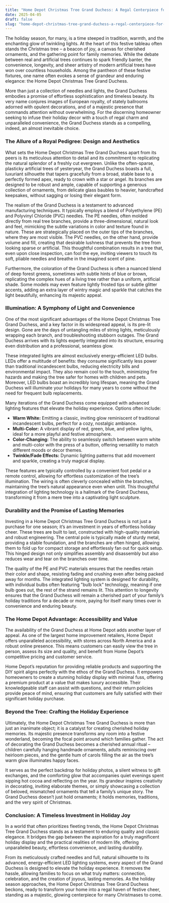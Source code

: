 ```yaml
---
title: "Home Depot Christmas Tree Grand Duchess: A Regal Centerpiece for the Modern Holiday Home"
date: 2025-04-05
draft: false
slug: "home-depot-christmas-tree-grand-duchess-a-regal-centerpiece-for-the-modern-holiday-home" 
---
```


The holiday season, for many, is a time steeped in tradition, warmth, and the enchanting glow of twinkling lights. At the heart of this festive tableau often stands the Christmas tree – a beacon of joy, a canvas for cherished ornaments, and the gathering point for family memories. While the debate between real and artificial trees continues to spark friendly banter, the convenience, longevity, and sheer artistry of modern artificial trees have won over countless households. Among the pantheon of these festive fixtures, one name often evokes a sense of grandeur and enduring elegance: the Home Depot Christmas Tree Grand Duchess.

More than just a collection of needles and lights, the Grand Duchess embodies a promise of effortless sophistication and timeless beauty. Its very name conjures images of European royalty, of stately ballrooms adorned with opulent decorations, and of a majestic presence that commands attention without overwhelming. For the discerning homeowner seeking to infuse their holiday decor with a touch of regal charm and unparalleled convenience, the Grand Duchess stands as a compelling, indeed, an almost inevitable choice.

### The Allure of a Royal Pedigree: Design and Aesthetics

What sets the Home Depot Christmas Tree Grand Duchess apart from its peers is its meticulous attention to detail and its commitment to replicating the natural splendor of a freshly cut evergreen. Unlike the often-sparse, plasticky artificial trees of yesteryear, the Grand Duchess boasts a full, luxuriant silhouette that tapers gracefully from a broad, stable base to a perfectly formed apex, ready to crown with a star or angel. Its branches are designed to be robust and ample, capable of supporting a generous collection of ornaments, from delicate glass baubles to heavier, handcrafted keepsakes, without sagging or losing their elegant form.

The realism of the Grand Duchess is a testament to advanced manufacturing techniques. It typically employs a blend of Polyethylene (PE) and Polyvinyl Chloride (PVC) needles. The PE needles, often molded directly from real tree branches, provide a three-dimensional, natural look and feel, mimicking the subtle variations in color and texture found in nature. These are strategically placed on the outer tips of the branches, where they are most visible. The PVC needles, on the other hand, provide volume and fill, creating that desirable lushness that prevents the tree from looking sparse or artificial. This thoughtful combination results in a tree that, even upon close inspection, can fool the eye, inviting viewers to touch its soft, pliable needles and breathe in the imagined scent of pine.

Furthermore, the coloration of the Grand Duchess is often a nuanced blend of deep forest greens, sometimes with subtle hints of blue or brown, replicating the complex hues of a living tree rather than a uniform, artificial shade. Some models may even feature lightly frosted tips or subtle glitter accents, adding an extra layer of wintry magic and sparkle that catches the light beautifully, enhancing its majestic appeal.

### Illumination: A Symphony of Light and Convenience

One of the most significant advantages of the Home Depot Christmas Tree Grand Duchess, and a key factor in its widespread appeal, is its pre-lit design. Gone are the days of untangling miles of string lights, meticulously wrapping each branch, and troubleshooting stubborn outages. The Grand Duchess arrives with its lights expertly integrated into its structure, ensuring even distribution and a professional, seamless glow.

These integrated lights are almost exclusively energy-efficient LED bulbs. LEDs offer a multitude of benefits: they consume significantly less power than traditional incandescent bulbs, reducing electricity bills and environmental impact. They also remain cool to the touch, minimizing fire hazards and making the tree safer for homes with children and pets. Moreover, LED bulbs boast an incredibly long lifespan, meaning the Grand Duchess will illuminate your holidays for many years to come without the need for frequent bulb replacements.

Many iterations of the Grand Duchess come equipped with advanced lighting features that elevate the holiday experience. Options often include:

* **Warm White:** Emitting a classic, inviting glow reminiscent of traditional incandescent bulbs, perfect for a cozy, nostalgic ambiance.
* **Multi-Color:** A vibrant display of red, green, blue, and yellow lights, ideal for a more playful and festive atmosphere.
* **Color-Changing:** The ability to seamlessly switch between warm white and multi-color with the press of a button, offering versatility to match different moods or decor themes.
* **Twinkle/Fade Effects:** Dynamic lighting patterns that add movement and sparkle, creating a truly magical display.

These features are typically controlled by a convenient foot pedal or a remote control, allowing for effortless customization of the tree’s illumination. The wiring is often cleverly concealed within the branches, maintaining the tree’s natural appearance even when unlit. This thoughtful integration of lighting technology is a hallmark of the Grand Duchess, transforming it from a mere tree into a captivating light sculpture.

### Durability and the Promise of Lasting Memories

Investing in a Home Depot Christmas Tree Grand Duchess is not just a purchase for one season; it’s an investment in years of effortless holiday cheer. These trees are built to last, constructed with high-quality materials and robust engineering. The central pole is typically made of sturdy metal, providing a stable foundation, and the branches are often hinged, allowing them to fold up for compact storage and effortlessly fan out for quick setup. This hinged design not only simplifies assembly and disassembly but also reduces wear and tear on the branches over time.

The quality of the PE and PVC materials ensures that the needles retain their color and shape, resisting fading and crushing even after being packed away for months. The integrated lighting system is designed for durability, with individual bulbs often featuring "bulb lock" technology, meaning if one bulb goes out, the rest of the strand remains lit. This attention to longevity ensures that the Grand Duchess will remain a cherished part of your family’s holiday traditions for a decade or more, paying for itself many times over in convenience and enduring beauty.

### The Home Depot Advantage: Accessibility and Value

The availability of the Grand Duchess at Home Depot adds another layer of appeal. As one of the largest home improvement retailers, Home Depot offers unparalleled accessibility, with stores across North America and a robust online presence. This means customers can easily view the tree in person, assess its size and quality, and benefit from Home Depot’s competitive pricing and customer service.

Home Depot’s reputation for providing reliable products and supporting the DIY spirit aligns perfectly with the ethos of the Grand Duchess. It empowers homeowners to create a stunning holiday display with minimal fuss, offering a premium product at a value that makes luxury accessible. Their knowledgeable staff can assist with questions, and their return policies provide peace of mind, ensuring that customers are fully satisfied with their significant holiday purchase.

### Beyond the Tree: Crafting the Holiday Experience

Ultimately, the Home Depot Christmas Tree Grand Duchess is more than just an inanimate object; it is a catalyst for creating cherished holiday memories. Its majestic presence transforms any room into a festive wonderland, becoming the focal point around which families gather. The act of decorating the Grand Duchess becomes a cherished annual ritual – children carefully hanging handmade ornaments, adults reminiscing over heirloom pieces, and the gentle hum of carols filling the air as the tree’s warm glow illuminates happy faces.

It serves as the perfect backdrop for holiday photos, a silent witness to gift exchanges, and the comforting glow that accompanies quiet evenings spent sipping hot cocoa and reflecting on the year. Its grandeur inspires creativity in decorating, inviting elaborate themes, or simply showcasing a collection of beloved, mismatched ornaments that tell a family’s unique story. The Grand Duchess doesn’t just hold ornaments; it holds memories, traditions, and the very spirit of Christmas.

### Conclusion: A Timeless Investment in Holiday Joy

In a world that often prioritizes fleeting trends, the Home Depot Christmas Tree Grand Duchess stands as a testament to enduring quality and classic elegance. It bridges the gap between the aspiration for a truly magnificent holiday display and the practical realities of modern life, offering unparalleled beauty, effortless convenience, and lasting durability.

From its meticulously crafted needles and full, natural silhouette to its advanced, energy-efficient LED lighting systems, every aspect of the Grand Duchess is designed to elevate the holiday experience. It removes the hassle, allowing families to focus on what truly matters: connection, celebration, and the creation of joyous, lasting memories. As the holiday season approaches, the Home Depot Christmas Tree Grand Duchess beckons, ready to transform your home into a regal haven of festive cheer, standing as a majestic, glowing centerpiece for many Christmases to come.